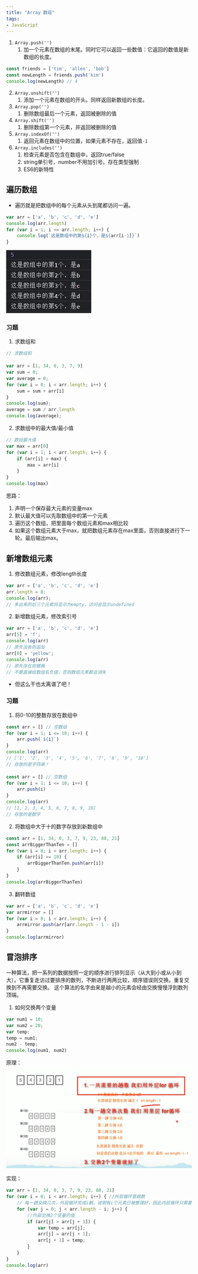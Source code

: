 ```yaml
---
title: "Array 数组"
tags: 
- JavaScript
---
```


1. `Array.push('')` 
	1. 加一个元素在数组的末尾。同时它可以返回一些数值：它返回的数值是新数组的长度。
```js
const friends = ['tim', 'allen', 'bob']
const newLength = friends.push('kim')
console.log(newLength) // 4
```

2. `Array.unshift('')`
	1. 添加一个元素在数组的开头。同样返回新数组的长度。
3. `Array.pop('')` 
	1. 删除数组最后一个元素，返回被删除的值
4. `Array.shift('')` 
	1. 删除数组第一个元素，并返回被删除的值
5. `Array.indexOf('')`
	1. 返回元素在数组中的位置，如果元素不存在，返回值`-1`
6. `Array.includes('')`
	1. 检查元素是否包含在数组中，返回true/false
	2. string单引号，number不用加引号。存在类型强制
	3. ES6的新特性

## 遍历数组
- 遍历就是把数组中的每个元素从头到尾都访问一遍。
```js
var arr = ['a', 'b', 'c', 'd', 'e']
console.log(arr.length)
for (var i = 1; i <= arr.length; i++) {
    console.log(`这是数组中的第${i}个，是${arr[i-1]}`)
}
```
![](https://raw.githubusercontent.com/Meyerclex/image/main/20220820170432.png)

### 习题
1. 求数组和
```js
// 求数组和

var arr = [1, 34, 0, 3, 7, 9]
var sum = 0;
var average = 0;
for (var i = 0; i < arr.length; i++) {
    sum = sum + arr[i]
}
console.log(sum);
average = sum / arr.length
console.log(average);
```
2. 求数组中的最大值/最小值
```js
// 数组最大值
var max = arr[0]
for (var i = 1; i < arr.length; i++) {
    if (arr[i] > max) {
        max = arr[i]
    }
}
console.log(max)
```
思路：
1. 声明一个保存最大元素的变量max
2. 默认最大值可以先取数组中的第一个元素
3. 遍历这个数组，把里面每个数组元素和max相比较
4. 如果这个数组元素大于max，就把数组元素存在max里面，否则直接进行下一轮。最后输出max。

## 新增数组元素
1. 修改数组元素，修改length长度
```js
var arr = ['a', 'b', 'c', 'd', 'e']
arr.length = 8;
console.log(arr); 
// 多出来的后三个元素将显示为empty，访问会显示undefined
```
2. 新增数组元素，修改索引号
```js
var arr = ['a', 'b', 'c', 'd', 'e']
arr[5] = 'f';
console.log(arr)
// 原先没有则追加
arr[0] = 'yellow';
console.log(arr)
// 原先存在则替换
// 不要直接给数组名负值，否则数组元素都会消失
```

- 但这么干也太离谱了吧！

### 习题
1. 将0-10的整数存放在数组中
```js
const arr = [] // 空数组
for (var i = 1; i <= 10; i++) {
    arr.push(`${i}`)
}
console.log(arr) 
// ['1', '2', '3', '4', '5', '6', '7', '8', '9', '10'] 
// 存放的是字符串！

const arr = [] // 空数组
for (var i = 1; i <= 10; i++) {
    arr.push(i)
}
console.log(arr) 
// [1, 2, 3, 4, 5, 6, 7, 8, 9, 10]
// 存放的是数字
```


2. 将数组中大于十的数字存放到新数组中
```js
const arr = [1, 34, 0, 3, 7, 9, 23, 88, 21]
const arrBiggerThanTen = []
for (var i = 0; i < arr.length; i++) {
    if (arr[i] >= 10) {
        arrBiggerThanTen.push(arr[i])
    }
}
console.log(arrBiggerThanTen)
```

3. 翻转数组
```js
var arr = ['a', 'b', 'c', 'd', 'e']
var arrmirror = []
for (var i = 0; i < arr.length; i++) {
    arrmirror.push(arr[arr.length - 1 - i])
}
console.log(arrmirror)
```

## 冒泡排序
一种算法，把一系列的数据按照一定的顺序进行排列显示（从大到小或从小到大）。它重复走访过要排序的数列，不断进行两两比较，顺序错误则交换。重复交换到不再需要交换。
这个算法的名字由来是越小的元素会经由交换慢慢浮到数列顶端。

1. 如何交换两个变量
```js
var num1 = 10;
var num2 = 20;
var temp;
temp = num1;
num2 - temp;
console.log(num1, num2)
```

原理：
![](https://raw.githubusercontent.com/Meyerclex/image/main/20220820190616.png)

实现：
```js
var arr = [1, 34, 0, 3, 7, 9, 23, 88, 21]
for (var i = 0; i < arr.length; i++) { //外层循环管趟数
    // 每一趟交换几次，外层循环完成i躺，说明有i个元素已被整理好，因此内层循环只需要整理到倒数arr.length - i个元素前即可
    for (var j = 0; j < arr.length - i; j++) {
        //内部交换2个变量的值
        if (arr[j] > arr[j + 1]) {
            var temp = arr[j];
            arr[j] = arr[j + 1];
            arr[j + 1] = temp;
        }
    }
}
console.log(arr)
```